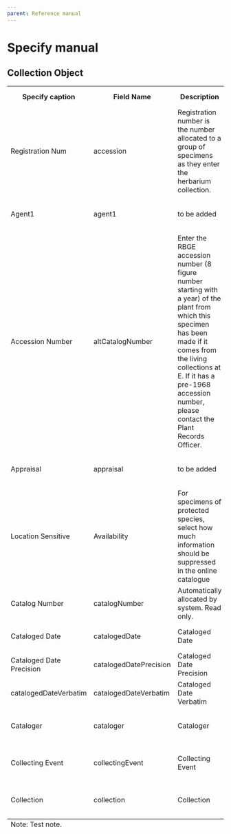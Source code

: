 ```yaml
---
parent: Reference manual
---
```


# Specify manual

## Collection Object 

<table>
  <tr>
   <th><strong>Specify caption</strong>
   </th>
   <th><strong>Field Name</strong>
   </th>
   <th><strong>Description</strong>
   </th>
   <th><strong>Field Type</strong>
   </th>
   <th><strong>On Form</strong>
   </th>
   <th><strong>Hidden</strong>
   </th>
   <th><strong>BG-BASE mapping</strong>
   </th>
  </tr>
  <tr>    
   <td>Registration Num
   </td>
   <td>accession
   </td>
   <td>Registration number is the number allocated to a group of specimens as they enter the herbarium collection.
   </td>
   <td>ManyToOne to Collection Object 
   </td>
   <td>On form
   </td>
   <td>Visible
   </td>
   <td>n/a
   </td>
  </tr>
  <tr>    
   <td>Agent1 
   </td>
   <td>agent1
   </td>
   <td>to be added
   </td>
   <td>ManyToOne to Collection Object 
   </td>
   <td>to be added
   </td>
   <td>to be added
   </td>
   <td>to be added
   </td>
  </tr>
  <tr>    
   <td>Accession Number
   </td>
   <td>altCatalogNumber
   </td>
   <td>Enter the RBGE accession number (8 figure number starting with a year) of the plant from which this specimen has been made if it comes from the living collections at E. If it has a pre-1968 accession number, please contact the Plant Records Officer. 
   </td>
   <td>String, 64 
   </td>
   <td>On form
   </td>
   <td>Visible
   </td>
   <td>Specimens > acc_num 
Specimens > acc_num_qual 
   </td>
  </tr>
   <tr>    
   <td>Appraisal
   </td>
   <td>appraisal
   </td>
   <td>to be added
   </td>
   <td>ManyToOne to Collection Object
   </td>
   <td>Not on form
   </td>
   <td>n/a
   </td>
   <td>n/a
   </td>
  </tr>
  <tr>    
   <td>Location Sensitive
   </td>
   <td>Availability
   </td>
   <td>For specimens of protected species, select how much information should be suppressed in the online catalogue 
   </td>
   <td>String, 32
   </td>
   <td>Not on form
   </td>
   <td>n/a
   </td>
   <td>Specimens > location_sensitive 
   </td>
  </tr>
  <tr>    
   <td>Catalog Number
   </td>
   <td>catalogNumber
   </td>
   <td>Automatically allocated by system. Read only.
   </td>
   <td>String, 32 
   </td>
   <td>On form
   </td>
   <td>Visible
   </td>
   <td>n/a
   </td>
  </tr>
  <tr>    
   <td>Cataloged Date
   </td>
   <td>catalogedDate
   </td>
   <td>Cataloged Date
   </td>
   <td>Date
   </td>
   <td>Not on form
   </td>
   <td>n/a
   </td>
   <td>n/a
   </td>
  </tr>
  <tr>    
   <td>Cataloged Date Precision
   </td>
   <td>catalogedDatePrecision
   </td>
   <td>Cataloged Date Precision
   </td>
   <td>Byte
   </td>
   <td>Not on form
   </td>
   <td>n/a
   </td>
   <td>n/a
   </td>
  </tr>
  <tr>    
   <td>catalogedDateVerbatim
   </td>
   <td>catalogedDateVerbatim
   </td>
   <td>Cataloged Date Verbatim
   </td>
   <td>String, 32
   </td>
   <td>Not on form
   </td>
   <td>n/a
   </td>
   <td>n/a
   </td>
  </tr>
  <tr>    
   <td>Cataloger
   </td>
   <td>cataloger
   </td>
   <td>Cataloger
   </td>
   <td>ManyToOne to Collection Object
   </td>
   <td>Not on form
   </td>
   <td>n/a
   </td>
   <td>n/a
   </td>
  </tr>
  <tr>    
   <td>Collecting Event
   </td>
   <td>collectingEvent
   </td>
   <td>Collecting Event
   </td>
   <td>ManyToOne to Collection Object
   </td>
   <td>On form
   </td>
   <td>Yes
   </td>
   <td>n/a
   </td>
  </tr>
  <tr>    
   <td>Collection
   </td>
   <td>collection
   </td>
   <td>Collection
   </td>
   <td>ManyToOne to Collection Object 
   </td>
   <td>to be added
   </td>
   <td>to be added
   </td>
   <td>to be added
   </td>
  </tr>
  <tfoot>
   <tr>
    <td style="font-weight:400;text-align:left" colspan="7" >
     Note:	Test note.
    </td>
   </tr>
  <tfoot>
</table>
